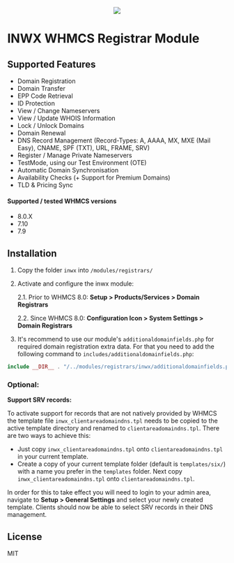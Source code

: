 <p align="center">
  <a href="https://www.inwx.com/en/" target="_blank">
    <img src="https://images.inwx.com/logos/inwx.png">
  </a>
</p>

INWX WHMCS Registrar Module
=========

## Supported Features

* Domain Registration
* Domain Transfer
* EPP Code Retrieval
* ID Protection
* View / Change Nameservers
* View / Update WHOIS Information
* Lock / Unlock Domains
* Domain Renewal
* DNS Record Management (Record-Types: A, AAAA, MX, MXE (Mail Easy), CNAME, SPF (TXT), URL, FRAME, SRV)
* Register / Manage Private Nameservers
* TestMode, using our Test Environment (OTE)
* Automatic Domain Synchronisation
* Availability Checks (+ Support for Premium Domains)
* TLD & Pricing Sync

#### Supported / tested WHMCS versions
* 8.0.X
* 7.10
* 7.9

## Installation
1. Copy the folder `inwx` into `/modules/registrars/`

2. Activate and configure the inwx module:

    2.1. Prior to WHMCS 8.0: **Setup > Products/Services > Domain Registrars**
    
    2.2. Since WHMCS 8.0: **Configuration Icon > System Settings > Domain Registrars**

3. It's recommend to use our module's `additionaldomainfields.php` for required 
domain registration extra data. For that you need to add the following 
command to `includes/additionaldomainfields.php`:

```php
include __DIR__ . "/../modules/registrars/inwx/additionaldomainfields.php";
```

### Optional:

**Support SRV records:**

To activate support for records that are not natively provided by WHMCS the
template file `inwx_clientareadomaindns.tpl` needs to be copied to the active
template directory and renamed to `clientareadomaindns.tpl`. There are two ways to achieve this:

* Just copy `inwx_clientareadomaindns.tpl` onto `clientareadomaindns.tpl` in your current template.
* Create a copy of your current template folder (default is `templates/six/`) with a name 
  you prefer in the `templates` folder. Next copy `inwx_clientareadomaindns.tpl` onto `clientareadomaindns.tpl`.

In order for this to take effect you will need to login to your admin area, 
navigate to **Setup > General Settings** and select your newly created template.
Clients should now be able to select SRV records in their DNS management.


License
----

MIT
